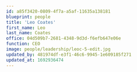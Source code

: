 ```yaml
---
id: a85f3420-0809-4f7a-a5af-11635a138181
blueprint: people
title: 'Leo Coates'
first_name: Leo
last_name: Coates
office: 04d509b7-2681-4348-9d3d-f6efb647e06e
function: CEO
image: people/leadership/leoc-5-edit.jpg
updated_by: 481974df-e3f1-46c6-9945-1e609185f271
updated_at: 1692936474
---
```

